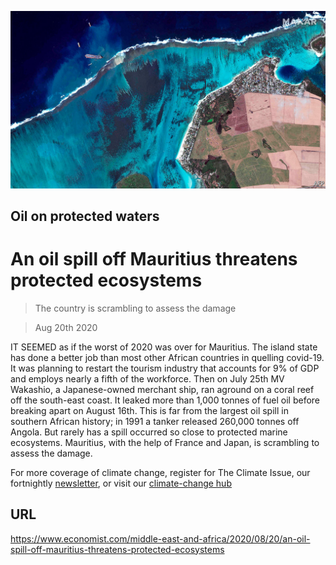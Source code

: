 ![](./images/20200822_MAP003_0.jpg)

## Oil on protected waters

# An oil spill off Mauritius threatens protected ecosystems

> The country is scrambling to assess the damage

> Aug 20th 2020

IT SEEMED as if the worst of 2020 was over for Mauritius. The island state has done a better job than most other African countries in quelling covid-19. It was planning to restart the tourism industry that accounts for 9% of GDP and employs nearly a fifth of the workforce. Then on July 25th MV Wakashio, a Japanese-owned merchant ship, ran aground on a coral reef off the south-east coast. It leaked more than 1,000 tonnes of fuel oil before breaking apart on August 16th. This is far from the largest oil spill in southern African history; in 1991 a tanker released 260,000 tonnes off Angola. But rarely has a spill occurred so close to protected marine ecosystems. Mauritius, with the help of France and Japan, is scrambling to assess the damage.

For more coverage of climate change, register for The Climate Issue, our fortnightly [newsletter](https://www.economist.com//theclimateissue/), or visit our [climate-change hub](https://www.economist.com//news/2020/04/24/the-economists-coverage-of-climate-change)

## URL

https://www.economist.com/middle-east-and-africa/2020/08/20/an-oil-spill-off-mauritius-threatens-protected-ecosystems
